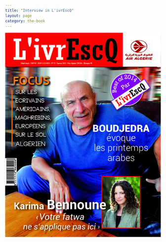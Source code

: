 ```yaml
---
title: "Interview in L'ivrEscQ"
layout: page
category: the-book
---
```

![LivrEscQ37.jpg](/assets/img/LivrEscQ37.jpg)